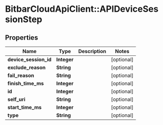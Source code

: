 # BitbarCloudApiClient::APIDeviceSessionStep

## Properties
Name | Type | Description | Notes
------------ | ------------- | ------------- | -------------
**device_session_id** | **Integer** |  | [optional] 
**exclude_reason** | **String** |  | [optional] 
**fail_reason** | **String** |  | [optional] 
**finish_time_ms** | **Integer** |  | [optional] 
**id** | **Integer** |  | [optional] 
**self_uri** | **String** |  | [optional] 
**start_time_ms** | **Integer** |  | [optional] 
**type** | **String** |  | [optional] 


